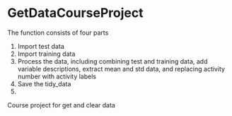 GetDataCourseProject
====================
The function consists of four parts

1. Import test data
2. Import training data
3. Process the data, including combining test and training data, add variable descriptions, extract mean and std data, and replacing activity number with activity labels
4. Save the tidy_data
5. 
Course project for get and clear data
